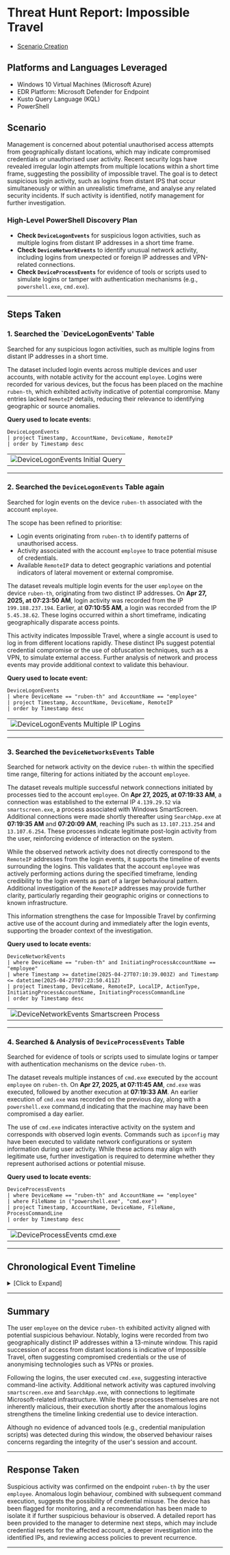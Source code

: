 # Threat Hunt Report: Impossible Travel
- [Scenario Creation](https://github.com/itsrubenclarke/Threat-Hunting/blob/main/Windows-Threats/Impossible-Travel/Threat-Hunt-Event(Impossible%20Travel).md)

## Platforms and Languages Leveraged
- Windows 10 Virtual Machines (Microsoft Azure)
- EDR Platform: Microsoft Defender for Endpoint
- Kusto Query Language (KQL)
- PowerShell

## Scenario

Management is concerned about potential unauthorised access attempts from geographically distant locations, which may indicate compromised credentials or unauthorised user activity. Recent security logs have revealed irregular login attempts from multiple locations within a short time frame, suggesting the possibility of impossible travel. The goal is to detect suspicious login activity, such as logins from distant IPS that occur simultaneously or within an unrealistic timeframe, and analyse any related security incidents. If such activity is identified, notify management for further investigation.

### High-Level PowerShell Discovery Plan

- **Check `DeviceLogonEvents`** for suspicious logon activities, such as multiple logins from distant IP addresses in a short time frame.  
- **Check `DeviceNetworkEvents`** to identify unusual network activity, including logins from unexpected or foreign IP addresses and VPN-related connections.  
- **Check `DeviceProcessEvents`** for evidence of tools or scripts used to simulate logins or tamper with authentication mechanisms (e.g., `powershell.exe`, `cmd.exe`).  

---
## Steps Taken

### 1. Searched the `DeviceLogonEvents' Table

Searched for any suspicious logon activities, such as multiple logins from distant IP addresses in a short time.

The dataset included login events across multiple devices and user accounts, with notable activity for the account `employee`. Logins were recorded for various devices, but the focus has been placed on the machine `ruben-th`, which exhibited activity indicative of potential compromise. Many entries lacked `RemoteIP` details, reducing their relevance to identifying geographic or source anomalies.

**Query used to locate events:**

```kql
DeviceLogonEvents
| project Timestamp, AccountName, DeviceName, RemoteIP
| order by Timestamp desc
```

<table><tr><td><img src="https://github.com/user-attachments/assets/fe07591e-c103-47f1-adb8-ef2250667d5a"  alt="DeviceLogonEvents Initial Query"></td></tr></table>

---

### 2. Searched the `DeviceLogonEvents` Table again

Searched for login events on the device `ruben-th` associated with the account `employee`.

The scope has been refined to prioritise:
- Login events originating from `ruben-th` to identify patterns of unauthorised access.
- Activity associated with the account `employee` to trace potential misuse of credentials.
- Available `RemoteIP` data to detect geographic variations and potential indicators of lateral movement or external compromise.

The dataset reveals multiple login events for the user `employee` on the device `ruben-th`, originating from two distinct IP addresses. On **Apr 27, 2025, at 07:23:50 AM**, login activity was recorded from the IP `199.188.237.194`. Earlier, at **07:10:55 AM**, a login was recorded from the IP `5.45.38.62`. These logins occurred within a short timeframe, indicating geographically disparate access points.

This activity indicates Impossible Travel, where a single account is used to log in from different locations rapidly. These distinct IPs suggest potential credential compromise or the use of obfuscation techniques, such as a VPN, to simulate external access. Further analysis of network and process events may provide additional context to validate this behaviour.

**Query used to locate event:**

```kql
DeviceLogonEvents
| where DeviceName == "ruben-th" and AccountName == "employee"
| project Timestamp, AccountName, DeviceName, RemoteIP
| order by Timestamp desc
```

<table><tr><td><img src="https://github.com/user-attachments/assets/8ab0c07f-4e3b-4482-b8d7-2c4db33c1835"  alt="DeviceLogonEvents Multiple IP Logins"></td></tr></table>

---

### 3. Searched the `DeviceNetworksEvents` Table

Searched for network activity on the device `ruben-th` within the specified time range, filtering for actions initiated by the account `employee`.

The dataset reveals multiple successful network connections initiated by processes tied to the account `employee`. On **Apr 27, 2025, at 07:19:33 AM**, a connection was established to the external IP `4.139.29.52` via `smartscreen.exe`, a process associated with Windows SmartScreen. Additional connections were made shortly thereafter using `SearchApp.exe` at **07:19:35 AM** and **07:20:09 AM**, reaching IPs such as `13.107.213.254` and `13.107.6.254`. These processes indicate legitimate post-login activity from the user, reinforcing evidence of interaction on the system.

While the observed network activity does not directly correspond to the `RemoteIP` addresses from the login events, it supports the timeline of events surrounding the logins. This validates that the account `employee` was actively performing actions during the specified timeframe, lending credibility to the login events as part of a larger behavioural pattern. Additional investigation of the `RemoteIP` addresses may provide further clarity, particularly regarding their geographic origins or connections to known infrastructure.

This information strengthens the case for Impossible Travel by confirming active use of the account during and immediately after the login events, supporting the broader context of the investigation.

**Query used to locate events:**

```kql
DeviceNetworkEvents
| where DeviceName == "ruben-th" and InitiatingProcessAccountName == "employee"
| where Timestamp >= datetime(2025-04-27T07:10:39.003Z) and Timestamp <= datetime(2025-04-27T07:23:50.411Z)
| project Timestamp, DeviceName, RemoteIP, LocalIP, ActionType, InitiatingProcessAccountName, InitiatingProcessCommandLine
| order by Timestamp desc
```

<table><tr><td><img src="https://github.com/user-attachments/assets/489f7479-1d1a-495c-b890-fd0b76be572a"  alt="DeviceNetworkEvents Smartscreen Process"></td></tr></table>

---


### 4. Searched & Analysis of `DeviceProcessEvents` Table

Searched for evidence of tools or scripts used to simulate logins or tamper with authentication mechanisms on the device `ruben-th`.

The dataset reveals multiple instances of `cmd.exe` executed by the account `employee` on `ruben-th`. On **Apr 27, 2025, at 07:11:45 AM**, `cmd.exe` was executed, followed by another execution at **07:19:33 AM**. An earlier execution of `cmd.exe` was recorded on the previous day, along with a `powershell.exe` command,d indicating that the machine may have been compromised a day earlier.

The use of `cmd.exe` indicates interactive activity on the system and corresponds with observed login events. Commands such as `ipconfig` may have been executed to validate network configurations or system information during user activity. While these actions may align with legitimate use, further investigation is required to determine whether they represent authorised actions or potential misuse.

**Query used to locate events:**

```kql
DeviceProcessEvents
| where DeviceName == "ruben-th" and AccountName == "employee"
| where FileName in ("powershell.exe", "cmd.exe")
| project Timestamp, AccountName, DeviceName, FileName, ProcessCommandLine
| order by Timestamp desc
```

<table><tr><td><img src="https://github.com/user-attachments/assets/ae6c3311-181d-4ea9-aa6e-8020d325bf23"  alt="DeviceProcessEvents cmd.exe"></td></tr></table>


---

## Chronological Event Timeline

<details>
  <summary> [Click to Expand]</summary>
<p></p>  
  
### 1. Login Event and Command Execution
- **Time:** `07:10:55 AM, April 27, 2025`
- **Event:** A login was recorded for the account `employee` from the IP address `5.45.38.62` on the device `ruben-th`.
- **Action:** Shortly after, a process initiated by `cmd.exe` was executed, suggesting interactive user activity.
- **Initiating Process:** `cmd.exe`

### 2. Second Login Event from a Different Location
- **Time:** `07:23:50 AM, April 27, 2025`
- **Event:** Another login was recorded for the same account `employee` from the same device's IP address `199.188.237.194`.
- **Action:** Network connections to external IPs via `smartscreen.exe` and `SearchApp.exe` were observed shortly after, indicating legitimate user interaction.
- **Initiating Process:** `cmd.exe`

</details>

---

## Summary

The user `employee` on the device `ruben-th` exhibited activity aligned with potential suspicious behaviour. Notably, logins were recorded from two geographically distinct IP addresses within a 13-minute window. This rapid succession of access from distant locations is indicative of Impossible Travel, often suggesting compromised credentials or the use of anonymising technologies such as VPNs or proxies.

Following the logins, the user executed `cmd.exe`, suggesting interactive command-line activity. Additional network activity was captured involving `smartscreen.exe` and `SearchApp.exe`, with connections to legitimate Microsoft-related infrastructure. While these processes themselves are not inherently malicious, their execution shortly after the anomalous logins strengthens the timeline linking credential use to device interaction.

Although no evidence of advanced tools (e.g., credential manipulation scripts) was detected during this window, the observed behaviour raises concerns regarding the integrity of the user's session and account.

---

## Response Taken

Suspicious activity was confirmed on the endpoint `ruben-th` by the user `employee`. Anomalous login behaviour, combined with subsequent command execution, suggests the possibility of credential misuse. The device has been flagged for monitoring, and a recommendation has been made to isolate it if further suspicious behaviour is observed. A detailed report has been provided to the manager to determine next steps, which may include credential resets for the affected account, a deeper investigation into the identified IPs, and reviewing access policies to prevent recurrence.

---

